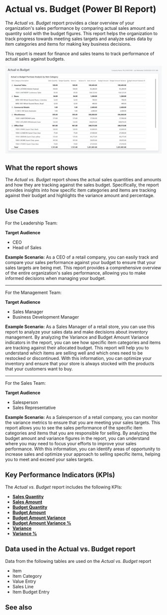 # Actual vs. Budget (Power BI Report)

The _Actual vs. Budget_ report provides a clear overview of your organization's sales performance by comparing actual sales amount and quantity sold with the budget figures. This report helps the organization to track progress towards meeting sales targets and analyze sales data by item categories and items for making key business decisions.


This report is meant for finance and sales teams to track performance of actual sales against budgets.

![Sales Actual vs. Budget screenshot](/business-central/media/sales/sales-actual-vs-budget.png "Sales Actual vs. Budget - Screenshot")

## What the report shows

The _Actual vs. Budget_ report shows the actual sales quantities and amounts and how they are tracking against the sales budget. Specifically, the report provides insights into how specific item categories and items are tracking against their budget and highlights the variance amount and percentage.

## Use Cases

For the Leadership Team:

**Target Audience**
- CEO
- Head of Sales

**Example Scenario:** As a CEO of a retail company, you can easily track and compare your sales performance against your budget to ensure that your sales targets are being met. This report provides a comprehensive overview of the entire organization's sales performance, allowing you to make informed decisions when managing your budget.

---

For the Management Team:

**Target Audience**

- Sales Manager
- Business Development Manager

**Example Scenario:** As a Sales Manager of a retail store, you can use this report to analyze your sales data and make decisions about inventory management. By analyzing the Variance and Budget Amount Variance indicators in the report, you can see how specific item categories and items are tracking against their allocated budget. This report will help you to understand which items are selling well and which ones need to be restocked or discontinued. With this information, you can optimize your inventory and ensure that your store is always stocked with the products that your customers want to buy.

---

For the Sales Team:

**Target Audience**

- Salesperson
- Sales Representative

**Example Scenario:** As a Salesperson of a retail company, you can monitor the variance metrics to ensure that you are meeting your sales targets. This report allows you to see the sales performance of the specific item categories and items that you are responsible for selling. By analyzing the budget amount and variance figures in the report, you can understand where you may need to focus your efforts to improve your sales performance. With this information, you can identify areas of opportunity to increase sales and optimize your approach to selling specific items, helping you to meet and exceed your sales targets.

## Key Performance Indicators (KPIs)

The _Actual vs. Budget_ report includes the following KPIs:

- [**Sales Quantity**](https://github.com/microsoft/Project-Yellowstone-Documentation/blob/main/business-central/sales/sales-kpi.md#sales-quantity)  
- [**Sales Amount**](https://github.com/microsoft/Project-Yellowstone-Documentation/blob/main/business-central/sales/sales-kpi.md#sales-amount)  
- [**Budget Quantity**](https://github.com/microsoft/Project-Yellowstone-Documentation/blob/main/business-central/sales/sales-kpi.md#budget-quantity)  
- [**Budget Amount**](https://github.com/microsoft/Project-Yellowstone-Documentation/blob/main/business-central/sales/sales-kpi.md#budget-amount)  
- [**Budget Amount Variance**](https://github.com/microsoft/Project-Yellowstone-Documentation/blob/main/business-central/sales/sales-kpi.md#budget-amount-variance)  
- [**Budget Amount Variance %**](https://github.com/microsoft/Project-Yellowstone-Documentation/blob/main/business-central/sales/sales-kpi.md#budget-amount-variance-percentage)  
- [**Variance**](https://github.com/microsoft/Project-Yellowstone-Documentation/blob/main/business-central/sales/sales-kpi.md#variance)  
- [**Variance %**](https://github.com/microsoft/Project-Yellowstone-Documentation/blob/main/business-central/sales/sales-kpi.md#variance-)  


## Data used in the Actual vs. Budget report

Data from the following tables are used on the *Actual vs. Budget* report
- Item
- Item Category
- Value Entry
- Sales Line
- Item Budget Entry


## See also
